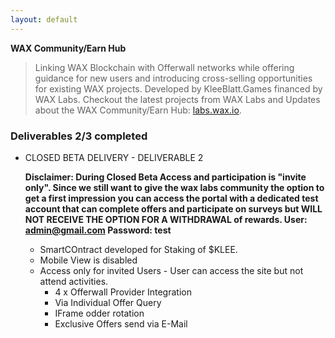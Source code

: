 ```yaml
---
layout: default
---
```



**WAX Community/Earn Hub**

> Linking WAX Blockchain with Offerwall networks while offering guidance for new users and introducing cross-selling opportunities for existing WAX projects. 
> Developed by KleeBlatt.Games financed by WAX Labs. Checkout the latest projects from WAX Labs and Updates about the WAX Community/Earn Hub: [labs.wax.io](https://labs.wax.io/).




### Deliverables 2/3 completed

- CLOSED BETA DELIVERY - DELIVERABLE 2
  
  **Disclaimer: During Closed Beta Access and participation is "invite only". Since we still want to give the wax labs community
  the option to get a first impression you can access the portal with a dedicated test account that can complete offers
  and participate on surveys but WILL NOT RECEIVE THE OPTION FOR A WITHDRAWAL of rewards.
  User: admin@gmail.com
  Password: test**

  - SmartCOntract developed for Staking of $KLEE.
  - Mobile View is disabled 
  - Access only for invited Users - User can access the site but not attend activities. 
    - 4 x Offerwall Provider Integration
    - Via Individual Offer Query
    - IFrame odder rotation
    - Exclusive Offers send via E-Mail


